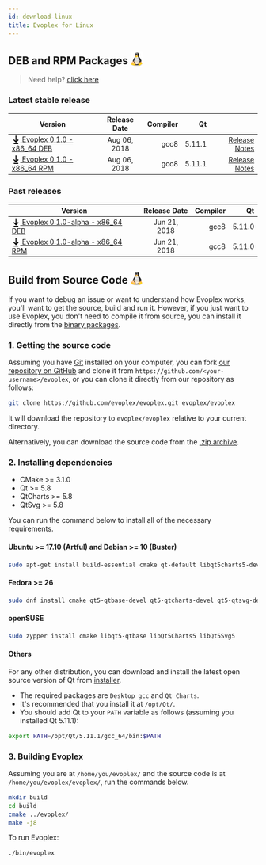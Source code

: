 ```yaml
---
id: download-linux
title: Evoplex for Linux
---
```


## DEB and RPM Packages <img src="/img/linux-logo.png" width="25" style="vertical-align: sub;">

> Need help? [click here](/help)

### Latest stable release

| Version             | Release Date  | Compiler  | Qt    |     |
| ------------------- |:-------------:| ---------:| -----:| ---:|
| [<img src="/img/download-black.svg" width="17" style="vertical-align: sub;"> Evoplex 0.1.0 - x86_64 DEB](https://github.com/evoplex/evoplex/releases/download/0.1.0/evoplex-0.1.0.x86_64.deb) | Aug 06, 2018    | gcc8 | 5.11.1| [Release Notes](/blog/2018/08/06/evoplex-010-released) |
| [<img src="/img/download-black.svg" width="17" style="vertical-align: sub;"> Evoplex 0.1.0 - x86_64 RPM](https://github.com/evoplex/evoplex/releases/download/0.1.0/evoplex-0.1.0.x86_64.rpm) | Aug 06, 2018    | gcc8 | 5.11.1| [Release Notes](/blog/2018/08/06/evoplex-010-released) |

### Past releases

| Version             | Release Date  | Compiler  | Qt    |
| ------------------- |:-------------:| ---------:| -----:|
| [<img src="/img/download-black.svg" width="17" style="vertical-align: sub;"> Evoplex 0.1.0-alpha - x86_64 DEB](https://github.com/evoplex/evoplex/releases/download/0.1.0-alpha0/evoplex-0.1.0-alpha0.x86_64.deb) | Jun 21, 2018 | gcc8 | 5.11.0|
| [<img src="/img/download-black.svg" width="17" style="vertical-align: sub;"> Evoplex 0.1.0-alpha - x86_64 RPM](https://github.com/evoplex/evoplex/releases/download/0.1.0/evoplex-0.1.0.x86_64.rpm) | Jun 21, 2018 | gcc8 | 5.11.0|




## Build from Source Code <img src="/img/linux-logo.png" width="25" style="vertical-align: sub;">

If you want to debug an issue or want to understand how Evoplex works, you'll want to get the source, build and run it. However, if you just want to use Evoplex, you don't need to compile it from source, you can install it directly from the [binary packages](#latest-stable-release).

### 1. Getting the source code
Assuming you have [Git](https://git-scm.com/downloads) installed on your computer, you can fork [our repository on GitHub](https://github.com/evoplex/evoplex) and clone it from `https://github.com/<your-username>/evoplex`, or you can clone it directly from our repository as follows:
```sh
git clone https://github.com/evoplex/evoplex.git evoplex/evoplex
```
It will download the repository to `evoplex/evoplex` relative to your current directory.

Alternatively, you can download the source code from the [.zip archive](https://github.com/evoplex/evoplex/archive/master.zip).

### 2. Installing dependencies
* CMake >= 3.1.0
* Qt >= 5.8
* QtCharts >= 5.8
* QtSvg >= 5.8

You can run the command below to install all of the necessary requirements.
#### Ubuntu >= 17.10 (Artful) and Debian >= 10 (Buster)
``` bash
sudo apt-get install build-essential cmake qt-default libqt5charts5-dev libqt5svg5-dev
```
#### Fedora >= 26
``` bash
sudo dnf install cmake qt5-qtbase-devel qt5-qtcharts-devel qt5-qtsvg-devel
```
#### openSUSE
``` bash
sudo zypper install cmake libqt5-qtbase libQt5Charts5 libQt5Svg5
```
#### Others
For any other distribution, you can download and install the latest open source version of Qt from [installer](https://www.qt.io/download).
* The required packages are `Desktop gcc` and `Qt Charts`.
* It's recommended that you install it at `/opt/Qt/`.
* You should add Qt to your `PATH` variable as follows (assuming you installed Qt 5.11.1):
``` bash
export PATH=/opt/Qt/5.11.1/gcc_64/bin:$PATH
```

### 3. Building Evoplex
Assuming you are at `/home/you/evoplex/` and the source code is at `/home/you/evoplex/evoplex/`, run the commands below.
``` bash
mkdir build
cd build
cmake ../evoplex/
make -j8
```

To run Evoplex:
``` bash
./bin/evoplex
```